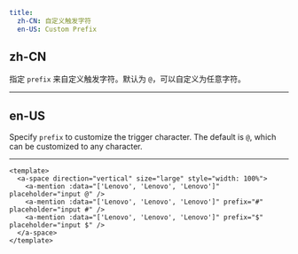 ```yaml
title:
  zh-CN: 自定义触发字符
  en-US: Custom Prefix
```

## zh-CN

指定 `prefix` 来自定义触发字符。默认为 `@`，可以自定义为任意字符。

---

## en-US

Specify `prefix` to customize the trigger character. The default is `@`, which can be customized to any character.

---

```vue
<template>
  <a-space direction="vertical" size="large" style="width: 100%">
    <a-mention :data="['Lenovo', 'Lenovo', 'Lenovo']" placeholder="input @" />
    <a-mention :data="['Lenovo', 'Lenovo', 'Lenovo']" prefix="#" placeholder="input #" />
    <a-mention :data="['Lenovo', 'Lenovo', 'Lenovo']" prefix="$" placeholder="input $" />
  </a-space>
</template>
```
